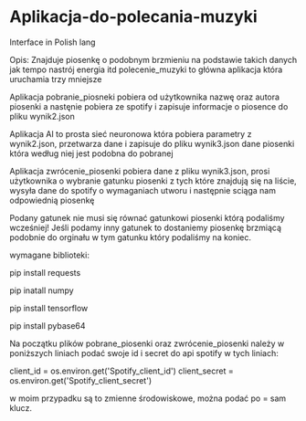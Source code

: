 # Aplikacja-do-polecania-muzyki

Interface in Polish lang

Opis:
Znajduje piosenkę o podobnym brzmieniu na podstawie takich danych jak tempo nastrój energia itd
polecenie_muzyki to główna aplikacja która uruchamia trzy mniejsze

Aplikacja pobranie_piosneki pobiera od użytkownika nazwę oraz autora piosenki a nastęnie pobiera ze spotify i zapisuje informacje o piosence do pliku wynik2.json

Aplikacja AI to prosta sieć neuronowa która pobiera parametry z wynik2.json, przetwarza dane i zapisuje do pliku wynik3.json dane piosenki która według niej jest podobna do pobranej

Aplikacja zwrócenie_piosenki pobiera dane z pliku wynik3.json, prosi użytkownika o wybranie gatunku piosenki z tych które znajdują się na liście, wysyła dane do spotify o wymaganiach utworu i następnie sciąga nam odpowiednią piosenkę

Podany gatunek nie musi się równać gatunkowi piosenki którą podaliśmy wcześniej! Jeśli podamy inny gatunek to dostaniemy piosenkę brzmiącą podobnie do orginału w tym gatunku który podaliśmy na koniec.


wymagane biblioteki:

pip install requests

pip inatall numpy

pip install tensorflow

pip install pybase64

Na początku plików pobrane_piosenki oraz zwrócenie_piosenki należy w poniższych liniach podać swoje id i secret do api spotify w tych liniach:

client_id = os.environ.get('Spotify_client_id')
client_secret = os.environ.get('Spotify_client_secret')

w moim przypadku są to zmienne środowiskowe, można podać po = sam klucz.
